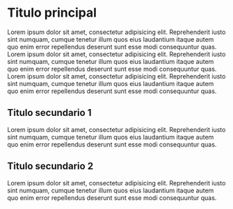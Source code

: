 # Titulo principal

Lorem ipsum dolor sit amet, consectetur adipisicing elit. Reprehenderit iusto sint numquam, cumque tenetur illum quos eius laudantium itaque autem quo enim error repellendus deserunt sunt esse modi consequuntur quas.
Lorem ipsum dolor sit amet, consectetur adipisicing elit. Reprehenderit iusto sint numquam, cumque tenetur illum quos eius laudantium itaque autem quo enim error repellendus deserunt sunt esse modi consequuntur quas.
Lorem ipsum dolor sit amet, consectetur adipisicing elit. Reprehenderit iusto sint numquam, cumque tenetur illum quos eius laudantium itaque autem quo enim error repellendus deserunt sunt esse modi consequuntur quas.

## Titulo secundario 1

Lorem ipsum dolor sit amet, consectetur adipisicing elit. Reprehenderit iusto sint numquam, cumque tenetur illum quos eius laudantium itaque autem quo enim error repellendus deserunt sunt esse modi consequuntur quas.

## Titulo secundario 2

Lorem ipsum dolor sit amet, consectetur adipisicing elit. Reprehenderit iusto sint numquam, cumque tenetur illum quos eius laudantium itaque autem quo enim error repellendus deserunt sunt esse modi consequuntur quas.